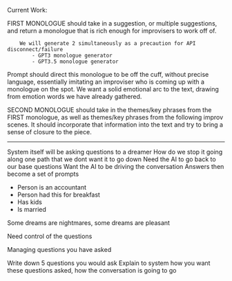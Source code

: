 Current Work:

FIRST MONOLOGUE 
    should take in a suggestion, or multiple suggestions, and return a monologue that
    is rich enough for improvisers to work off of. 

        We will generate 2 simultaneously as a precaution for API disconnect/failure
            - GPT3 monologue generator
            - GPT3.5 monologue generator



Prompt should direct this monologue to be off the cuff, without precise language, essentially imitating an improviser who is coming up with a monologue on the spot. We want a solid emotional arc to the text, drawing from emotion words we have already gathered. 


SECOND MONOLOGUE 
    should take in the themes/key phrases from the FIRST monologue, as well as themes/key phrases from the following improv scenes. It should incorporate that information into the text and try to bring a sense of closure to the piece. 


________________

System itself will be asking questions to a dreamer 
How do we stop it going along one path that we dont want it to go down
Need the AI to go back to our base questions
Want the AI to be driving the conversation 
Answers then become a set of prompts
- Person is an accountant
- Person had this for breakfast
- Has kids
- Is married

Some dreams are nightmares, some dreams are pleasant

Need control of the questions

Managing questions you have asked


Write down 5 questions you would ask 
Explain to system how you want these questions asked, how the conversation is going to go 












